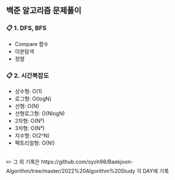 
## 백준 알고리즘 문제풀이

### 📋 1. DFS, BFS
- Compare 함수
- 이분탐색
- 정렬

### 📋 2. 시간복잡도
- 상수형: O(1)
- 로그형: O(logN)
- 선형: O(N)
- 선형로그형: O(NlogN)
- 2차형: O(N²)
- 3차형: O(N³)
- 지수형: O(2^N)
- 팩토리얼형: O(N!)

</br>
✏️ 그 외 기록은 https://github.com/syoh98/Baekjoon-Algorithm/tree/master/2022%20Algorithm%20Study </>
각 DAY에 기록
